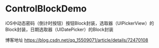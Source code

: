# ControlBlockDemo
iOS中动态密码（倒计时按钮）按钮Block封装，选取器（UIPickerView）的Block封装，日期选取器（UIDatePicker）的Block封装

博客地址   https://blog.csdn.net/qq_15509071/article/details/72470108
